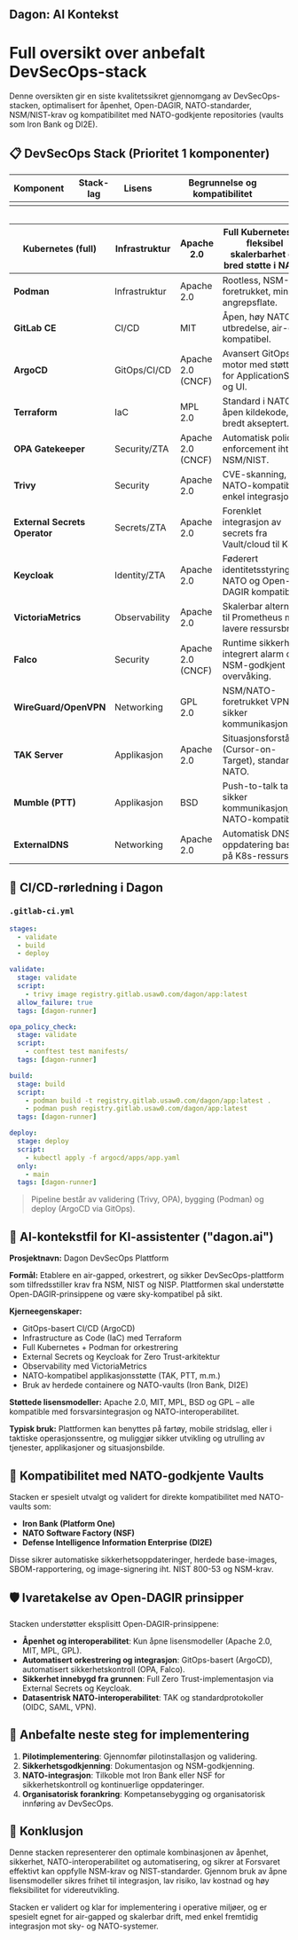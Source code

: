 ## Dagon: AI Kontekst
# Full oversikt over anbefalt DevSecOps-stack

Denne oversikten gir en siste kvalitetssikret gjennomgang av DevSecOps-stacken, optimalisert for åpenhet, Open-DAGIR, NATO-standarder, NSM/NIST-krav og kompatibilitet med NATO-godkjente repositories (vaults som Iron Bank og DI2E).

## 📋 DevSecOps Stack (Prioritet 1 komponenter)

| Komponent | Stack-lag | Lisens | Begrunnelse og kompatibilitet |
| --------- | --------- | ------ | ----------------------------- |
|           |           |        |                               |

|   |
| - |

| **Kubernetes (full)**         | Infrastruktur | Apache 2.0        | Full Kubernetes for fleksibel skalerbarhet og bred støtte i NATO. |
| ----------------------------- | ------------- | ----------------- | ----------------------------------------------------------------- |
| **Podman**                    | Infrastruktur | Apache 2.0        | Rootless, NSM-foretrukket, minimal angrepsflate.                  |
| **GitLab CE**                 | CI/CD         | MIT               | Åpen, høy NATO-utbredelse, air-gap kompatibel.                    |
| **ArgoCD**                    | GitOps/CI/CD  | Apache 2.0 (CNCF) | Avansert GitOps motor med støtte for ApplicationSets og UI.       |
| **Terraform**                 | IaC           | MPL 2.0           | Standard i NATO, åpen kildekode, bredt akseptert.                 |
| **OPA Gatekeeper**            | Security/ZTA  | Apache 2.0 (CNCF) | Automatisk policy enforcement iht. NSM/NIST.                      |
| **Trivy**                     | Security      | Apache 2.0        | CVE-skanning, NATO-kompatibel, enkel integrasjon.                 |
| **External Secrets Operator** | Secrets/ZTA   | Apache 2.0        | Forenklet integrasjon av secrets fra Vault/cloud til K8s.         |
| **Keycloak**                  | Identity/ZTA  | Apache 2.0        | Føderert identitetsstyring, NATO og Open-DAGIR kompatibel.        |
| **VictoriaMetrics**           | Observability | Apache 2.0        | Skalerbar alternativ til Prometheus med lavere ressursbruk.       |
| **Falco**                     | Security      | Apache 2.0 (CNCF) | Runtime sikkerhet, integrert alarm og NSM-godkjent overvåking.    |
| **WireGuard/OpenVPN**         | Networking    | GPL 2.0           | NSM/NATO-foretrukket VPN, sikker kommunikasjon.                   |
| **TAK Server**                | Applikasjon   | Apache 2.0        | Situasjonsforståelse (Cursor-on-Target), standard i NATO.         |
| **Mumble (PTT)**              | Applikasjon   | BSD               | Push-to-talk tale, sikker kommunikasjon, NATO-kompatibel.         |
| **ExternalDNS**               | Networking    | Apache 2.0        | Automatisk DNS-oppdatering basert på K8s-ressurser.               |

## 🤖 CI/CD-rørledning i Dagon

### `.gitlab-ci.yml`

```yaml
stages:
  - validate
  - build
  - deploy

validate:
  stage: validate
  script:
    - trivy image registry.gitlab.usaw0.com/dagon/app:latest
  allow_failure: true
  tags: [dagon-runner]

opa_policy_check:
  stage: validate
  script:
    - conftest test manifests/
  tags: [dagon-runner]

build:
  stage: build
  script:
    - podman build -t registry.gitlab.usaw0.com/dagon/app:latest .
    - podman push registry.gitlab.usaw0.com/dagon/app:latest
  tags: [dagon-runner]

deploy:
  stage: deploy
  script:
    - kubectl apply -f argocd/apps/app.yaml
  only:
    - main
  tags: [dagon-runner]
```

> Pipeline består av validering (Trivy, OPA), bygging (Podman) og deploy (ArgoCD via GitOps).

## 🧠 AI-kontekstfil for KI-assistenter ("dagon.ai")

**Prosjektnavn:** Dagon DevSecOps Plattform

**Formål:** Etablere en air-gapped, orkestrert, og sikker DevSecOps-plattform som tilfredsstiller krav fra NSM, NIST og NISP. Plattformen skal understøtte Open-DAGIR-prinsippene og være sky-kompatibel på sikt.

**Kjerneegenskaper:**

* GitOps-basert CI/CD (ArgoCD)
* Infrastructure as Code (IaC) med Terraform
* Full Kubernetes + Podman for orkestrering
* External Secrets og Keycloak for Zero Trust-arkitektur
* Observability med VictoriaMetrics
* NATO-kompatibel applikasjonsstøtte (TAK, PTT, m.m.)
* Bruk av herdede containere og NATO-vaults (Iron Bank, DI2E)

**Støttede lisensmodeller:** Apache 2.0, MIT, MPL, BSD og GPL – alle kompatible med forsvarsintegrasjon og NATO-interoperabilitet.

**Typisk bruk:** Plattformen kan benyttes på fartøy, mobile stridslag, eller i taktiske operasjonssentre, og muliggjør sikker utvikling og utrulling av tjenester, applikasjoner og situasjonsbilde.

## 🔑 Kompatibilitet med NATO-godkjente Vaults

Stacken er spesielt utvalgt og validert for direkte kompatibilitet med NATO-vaults som:

* **Iron Bank (Platform One)**
* **NATO Software Factory (NSF)**
* **Defense Intelligence Information Enterprise (DI2E)**

Disse sikrer automatiske sikkerhetsoppdateringer, herdede base-images, SBOM-rapportering, og image-signering iht. NIST 800-53 og NSM-krav.

## 🛡️ Ivaretakelse av Open-DAGIR prinsipper

Stacken understøtter eksplisitt Open-DAGIR-prinsippene:

* **Åpenhet og interoperabilitet**: Kun åpne lisensmodeller (Apache 2.0, MIT, MPL, GPL).
* **Automatisert orkestrering og integrasjon**: GitOps-basert (ArgoCD), automatisert sikkerhetskontroll (OPA, Falco).
* **Sikkerhet innebygd fra grunnen**: Full Zero Trust-implementasjon via External Secrets og Keycloak.
* **Datasentrisk NATO-interoperabilitet**: TAK og standardprotokoller (OIDC, SAML, VPN).

## 🚩 Anbefalte neste steg for implementering

1. **Pilotimplementering**: Gjennomfør pilotinstallasjon og validering.
2. **Sikkerhetsgodkjenning**: Dokumentasjon og NSM-godkjenning.
3. **NATO-integrasjon**: Tilkoble mot Iron Bank eller NSF for sikkerhetskontroll og kontinuerlige oppdateringer.
4. **Organisatorisk forankring**: Kompetansebygging og organisatorisk innføring av DevSecOps.

## 🎯 Konklusjon

Denne stacken representerer den optimale kombinasjonen av åpenhet, sikkerhet, NATO-interoperabilitet og automatisering, og sikrer at Forsvaret effektivt kan oppfylle NSM-krav og NIST-standarder. Gjennom bruk av åpne lisensmodeller sikres frihet til integrasjon, lav risiko, lav kostnad og høy fleksibilitet for videreutvikling.

Stacken er validert og klar for implementering i operative miljøer, og er spesielt egnet for air-gapped og skalerbar drift, med enkel fremtidig integrasjon mot sky- og NATO-systemer.
